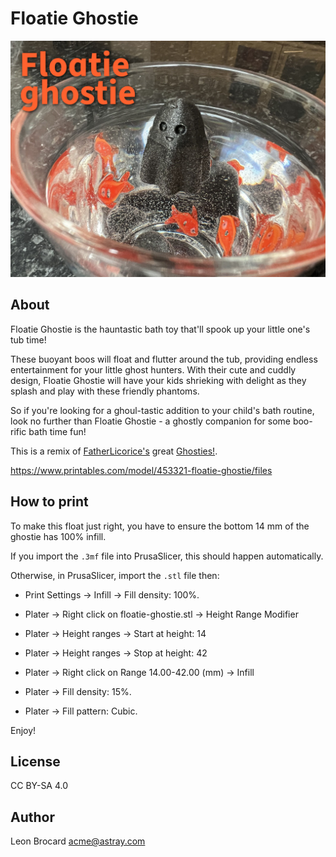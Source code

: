 # Floatie Ghostie

![A floatie ghostie](action.jpg)

## About

Floatie Ghostie is the hauntastic bath toy that'll spook up your little one's tub time!

These buoyant boos will float and flutter around the tub, providing endless entertainment for your little ghost hunters. With their cute and cuddly design, Floatie Ghostie will have your kids shrieking with delight as they splash and play with these friendly phantoms.

So if you're looking for a ghoul-tastic addition to your child's bath routine, look no further than Floatie Ghostie - a ghostly companion for some boo-rific bath time fun!

This is a remix of [FatherLicorice's](https://www.printables.com/@FatherLicorice) great [Ghosties!](https://www.printables.com/model/285801-ghosties).

<https://www.printables.com/model/453321-floatie-ghostie/files>

## How to print

To make this float just right, you have to ensure the bottom 14 mm of the ghostie has 100% infill.

If you import the `.3mf` file into PrusaSlicer, this should happen automatically.

Otherwise, in PrusaSlicer, import the `.stl` file then:

- Print Settings → Infill → Fill density: 100%.

- Plater → Right click on floatie-ghostie.stl → Height Range Modifier

- Plater → Height ranges → Start at height: 14

- Plater → Height ranges → Stop at height: 42

- Plater → Right click on Range 14.00-42.00 (mm) → Infill

- Plater → Fill density: 15%.

- Plater → Fill pattern: Cubic.

Enjoy!

## License

CC BY-SA 4.0

## Author

Leon Brocard <acme@astray.com>
